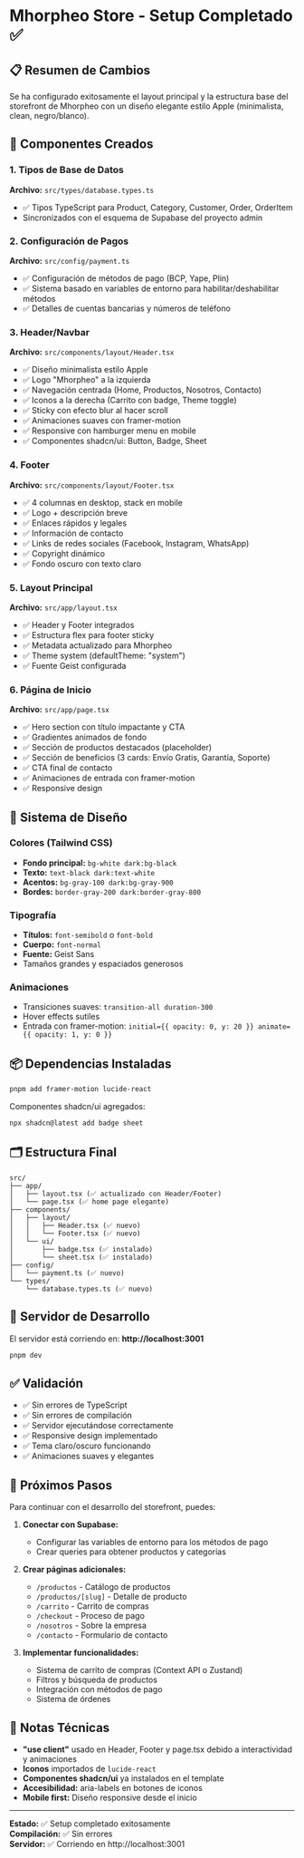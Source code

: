 # Mhorpheo Store - Setup Completado ✅

## 📋 Resumen de Cambios

Se ha configurado exitosamente el layout principal y la estructura base del storefront de Mhorpheo con un diseño elegante estilo Apple (minimalista, clean, negro/blanco).

## 🎨 Componentes Creados

### 1. Tipos de Base de Datos
**Archivo:** `src/types/database.types.ts`
- ✅ Tipos TypeScript para Product, Category, Customer, Order, OrderItem
- Sincronizados con el esquema de Supabase del proyecto admin

### 2. Configuración de Pagos
**Archivo:** `src/config/payment.ts`
- ✅ Configuración de métodos de pago (BCP, Yape, Plin)
- ✅ Sistema basado en variables de entorno para habilitar/deshabilitar métodos
- ✅ Detalles de cuentas bancarias y números de teléfono

### 3. Header/Navbar
**Archivo:** `src/components/layout/Header.tsx`
- ✅ Diseño minimalista estilo Apple
- ✅ Logo "Mhorpheo" a la izquierda
- ✅ Navegación centrada (Home, Productos, Nosotros, Contacto)
- ✅ Iconos a la derecha (Carrito con badge, Theme toggle)
- ✅ Sticky con efecto blur al hacer scroll
- ✅ Animaciones suaves con framer-motion
- ✅ Responsive con hamburger menu en mobile
- ✅ Componentes shadcn/ui: Button, Badge, Sheet

### 4. Footer
**Archivo:** `src/components/layout/Footer.tsx`
- ✅ 4 columnas en desktop, stack en mobile
- ✅ Logo + descripción breve
- ✅ Enlaces rápidos y legales
- ✅ Información de contacto
- ✅ Links de redes sociales (Facebook, Instagram, WhatsApp)
- ✅ Copyright dinámico
- ✅ Fondo oscuro con texto claro

### 5. Layout Principal
**Archivo:** `src/app/layout.tsx`
- ✅ Header y Footer integrados
- ✅ Estructura flex para footer sticky
- ✅ Metadata actualizado para Mhorpheo
- ✅ Theme system (defaultTheme: "system")
- ✅ Fuente Geist configurada

### 6. Página de Inicio
**Archivo:** `src/app/page.tsx`
- ✅ Hero section con título impactante y CTA
- ✅ Gradientes animados de fondo
- ✅ Sección de productos destacados (placeholder)
- ✅ Sección de beneficios (3 cards: Envío Gratis, Garantía, Soporte)
- ✅ CTA final de contacto
- ✅ Animaciones de entrada con framer-motion
- ✅ Responsive design

## 🎨 Sistema de Diseño

### Colores (Tailwind CSS)
- **Fondo principal:** `bg-white dark:bg-black`
- **Texto:** `text-black dark:text-white`
- **Acentos:** `bg-gray-100 dark:bg-gray-900`
- **Bordes:** `border-gray-200 dark:border-gray-800`

### Tipografía
- **Títulos:** `font-semibold` o `font-bold`
- **Cuerpo:** `font-normal`
- **Fuente:** Geist Sans
- Tamaños grandes y espaciados generosos

### Animaciones
- Transiciones suaves: `transition-all duration-300`
- Hover effects sutiles
- Entrada con framer-motion: `initial={{ opacity: 0, y: 20 }} animate={{ opacity: 1, y: 0 }}`

## 📦 Dependencias Instaladas

```bash
pnpm add framer-motion lucide-react
```

Componentes shadcn/ui agregados:
```bash
npx shadcn@latest add badge sheet
```

## 🗂️ Estructura Final

```
src/
├── app/
│   ├── layout.tsx (✅ actualizado con Header/Footer)
│   └── page.tsx (✅ home page elegante)
├── components/
│   ├── layout/
│   │   ├── Header.tsx (✅ nuevo)
│   │   └── Footer.tsx (✅ nuevo)
│   └── ui/
│       ├── badge.tsx (✅ instalado)
│       └── sheet.tsx (✅ instalado)
├── config/
│   └── payment.ts (✅ nuevo)
└── types/
    └── database.types.ts (✅ nuevo)
```

## 🚀 Servidor de Desarrollo

El servidor está corriendo en: **http://localhost:3001**

```bash
pnpm dev
```

## ✅ Validación

- ✅ Sin errores de TypeScript
- ✅ Sin errores de compilación
- ✅ Servidor ejecutándose correctamente
- ✅ Responsive design implementado
- ✅ Tema claro/oscuro funcionando
- ✅ Animaciones suaves y elegantes

## 🎯 Próximos Pasos

Para continuar con el desarrollo del storefront, puedes:

1. **Conectar con Supabase:**
   - Configurar las variables de entorno para los métodos de pago
   - Crear queries para obtener productos y categorías

2. **Crear páginas adicionales:**
   - `/productos` - Catálogo de productos
   - `/productos/[slug]` - Detalle de producto
   - `/carrito` - Carrito de compras
   - `/checkout` - Proceso de pago
   - `/nosotros` - Sobre la empresa
   - `/contacto` - Formulario de contacto

3. **Implementar funcionalidades:**
   - Sistema de carrito de compras (Context API o Zustand)
   - Filtros y búsqueda de productos
   - Integración con métodos de pago
   - Sistema de órdenes

## 📝 Notas Técnicas

- **"use client"** usado en Header, Footer y page.tsx debido a interactividad y animaciones
- **Iconos** importados de `lucide-react`
- **Componentes shadcn/ui** ya instalados en el template
- **Accesibilidad:** aria-labels en botones de iconos
- **Mobile first:** Diseño responsive desde el inicio

---

**Estado:** ✅ Setup completado exitosamente  
**Compilación:** ✅ Sin errores  
**Servidor:** ✅ Corriendo en http://localhost:3001
